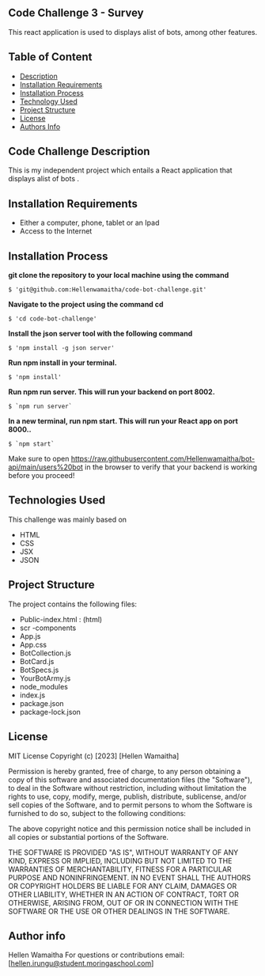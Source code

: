 ## Code Challenge 3 - Survey
This react application is used to displays alist of bots, among other features.

## Table of Content
- [Description](https://github.com/Hellenwamaitha/code-bot-challenge#code-challenge-description)
- [Installation Requirements](https://github.com/Hellenwamaitha/code-bot-challenge#installation-requirements)
- [Installation Process](https://github.com/Hellenwamaitha/code-bot-challenge#installation-process)
- [Technology Used](https://github.com/Hellenwamaitha/code-bot-challenge#technologies-used)
- [Project Structure](https://github.com/Hellenwamaitha/code-bot-challenge#project-structure)
- [License](https://github.com/Hellenwamaitha/code-bot-challenge#license)
- [Authors Info](https://github.com/Hellenwamaitha/code-bot-challenge#author-info)

## Code Challenge Description
This is my  independent project which entails a React application that displays alist of bots .

## Installation Requirements 
- Either a computer, phone, tablet or an Ipad
- Access to the Internet

## Installation Process

**git clone the repository to your local machine using the command**

```
$ 'git@github.com:Hellenwamaitha/code-bot-challenge.git'
```

**Navigate to the project using the command cd**
```
$ 'cd code-bot-challenge'
```
**Install the json server tool with the following command**
```
$ 'npm install -g json server'
```

**Run npm install in your terminal.**

```
$ 'npm install'
```

**Run npm run server. This will run your backend on port 8002.**

```
$ `npm run server`
```
**In a new terminal, run npm start. This will run your React app on port 8000..**


```
$ `npm start`
```
Make sure to open https://raw.githubusercontent.com/Hellenwamaitha/bot-api/main/users%20bot in the browser to verify that your backend is working before you proceed!



## Technologies Used
This challenge was mainly based on
- HTML
- CSS
- JSX
- JSON

## Project Structure
The project contains the following files:
  - Public-index.html : (html)
  - scr -components
  - App.js
  - App.css 
  - BotCollection.js
  - BotCard.js
  - BotSpecs.js
  - YourBotArmy.js
  - node_modules
  - index.js
  - package.json
  - package-lock.json
    
## License
MIT License
Copyright (c) [2023] [Hellen Wamaitha]

Permission is hereby granted, free of charge, to any person obtaining a copy
of this software and associated documentation files (the "Software"), to deal
in the Software without restriction, including without limitation the rights
to use, copy, modify, merge, publish, distribute, sublicense, and/or sell
copies of the Software, and to permit persons to whom the Software is
furnished to do so, subject to the following conditions:

The above copyright notice and this permission notice shall be included in all
copies or substantial portions of the Software.

THE SOFTWARE IS PROVIDED "AS IS", WITHOUT WARRANTY OF ANY KIND, EXPRESS OR
IMPLIED, INCLUDING BUT NOT LIMITED TO THE WARRANTIES OF MERCHANTABILITY,
FITNESS FOR A PARTICULAR PURPOSE AND NONINFRINGEMENT. IN NO EVENT SHALL THE
AUTHORS OR COPYRIGHT HOLDERS BE LIABLE FOR ANY CLAIM, DAMAGES OR OTHER
LIABILITY, WHETHER IN AN ACTION OF CONTRACT, TORT OR OTHERWISE, ARISING FROM,
OUT OF OR IN CONNECTION WITH THE SOFTWARE OR THE USE OR OTHER DEALINGS IN THE
SOFTWARE.

## Author info
Hellen Wamaitha
For questions or contributions email: [hellen.irungu@student.moringaschool.com]

 

